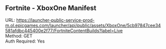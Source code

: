 ## Fortnite - XboxOne Manifest

URL: https://launcher-public-service-prod-m.ol.epicgames.com/launcher/api/public/assets/XboxOne/5cb97847cee34581afdbc445400e2f77/FortniteContentBuilds?label=Live \
Method: GET \
Auth Required: Yes
